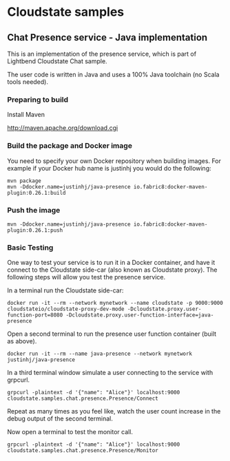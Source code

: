 # Cloudstate samples

## Chat Presence service - Java implementation

This is an implementation of the presence service, which is part of Lightbend Cloudstate Chat sample.

The user code is written in Java and uses a 100% Java toolchain (no Scala tools needed).

### Preparing to build

Install Maven

http://maven.apache.org/download.cgi

### Build the package and Docker image

You need to specify your own Docker repository when building images. For example if your Docker hub name is justinhj you would do the following:

```
mvn package
mvn -Ddocker.name=justinhj/java-presence io.fabric8:docker-maven-plugin:0.26.1:build
```

### Push the image

```
mvn -Ddocker.name=justinhj/java-presence io.fabric8:docker-maven-plugin:0.26.1:push
```

### Basic Testing

One way to test your service is to run it in a Docker container, and have it connect to the Cloudstate side-car (also known as Cloudstate proxy). The following steps will allow you test the presence service.

In a terminal run the Cloudstate side-car:

`docker run -it --rm --network mynetwork --name cloudstate -p 9000:9000 cloudstateio/cloudstate-proxy-dev-mode -Dcloudstate.proxy.user-function-port=8080 -Dcloudstate.proxy.user-function-interface=java-presence`

Open a second terminal to run the presence user function container (built as above).

`docker run -it --rm --name java-presence --network mynetwork justinhj/java-presence`

In a third terminal window simulate a user connecting to the service with grpcurl.

`grpcurl -plaintext -d '{"name": "Alice"}' localhost:9000 cloudstate.samples.chat.presence.Presence/Connect`

Repeat as many times as you feel like, watch the user count increase in the debug output of the second terminal.

Now open a terminal to test the monitor call.

`grpcurl -plaintext -d '{"name": "Alice"}' localhost:9000 cloudstate.samples.chat.presence.Presence/Monitor`

